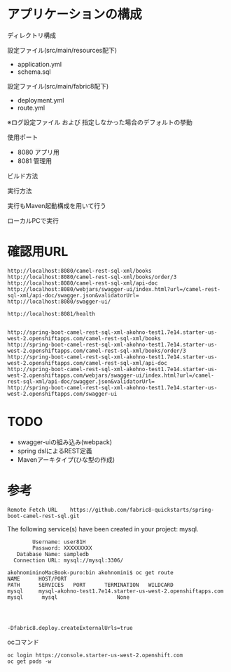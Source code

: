 # アプリケーションの構成

ディレクトリ構成


設定ファイル(src/main/resources配下)

* application.yml
* schema.sql

設定ファイル(src/main/fabric8配下)

* deployment.yml
* route.yml

※ログ設定ファイル および 指定しなかった場合のデフォルトの挙動

使用ポート

* 8080 アプリ用
* 8081 管理用

ビルド方法



実行方法

実行もMaven起動構成を用いて行う

ローカルPCで実行

# 確認用URL


	http://localhost:8080/camel-rest-sql-xml/books
	http://localhost:8080/camel-rest-sql-xml/books/order/3
	http://localhost:8080/camel-rest-sql-xml/api-doc
	http://localhost:8080/webjars/swagger-ui/index.html?url=/camel-rest-sql-xml/api-doc/swagger.json&validatorUrl=
	http://localhost:8080/swagger-ui/

	http://localhost:8081/health
	
	
	http://spring-boot-camel-rest-sql-xml-akohno-test1.7e14.starter-us-west-2.openshiftapps.com/camel-rest-sql-xml/books
	http://spring-boot-camel-rest-sql-xml-akohno-test1.7e14.starter-us-west-2.openshiftapps.com/camel-rest-sql-xml/books/order/3
	http://spring-boot-camel-rest-sql-xml-akohno-test1.7e14.starter-us-west-2.openshiftapps.com/camel-rest-sql-xml/api-doc
	http://spring-boot-camel-rest-sql-xml-akohno-test1.7e14.starter-us-west-2.openshiftapps.com/webjars/swagger-ui/index.html?url=/camel-rest-sql-xml/api-doc/swagger.json&validatorUrl=
	http://spring-boot-camel-rest-sql-xml-akohno-test1.7e14.starter-us-west-2.openshiftapps.com/swagger-ui

# TODO

* swagger-uiの組み込み(webpack)
* spring dslによるREST定義
* Mavenアーキタイプ(ひな型の作成)

# 参考

	Remote Fetch URL	https://github.com/fabric8-quickstarts/spring-boot-camel-rest-sql.git


 The following service(s) have been created in your project: mysql.
     
            Username: user81H
            Password: XXXXXXXXX
       Database Name: sampledb
      Connection URL: mysql://mysql:3306/

	akohnomininoMacBook-puro:bin akohnomini$ oc get route
	NAME      HOST/PORT                                                     PATH      SERVICES   PORT      TERMINATION   WILDCARD
	mysql     mysql-akohno-test1.7e14.starter-us-west-2.openshiftapps.com             mysql      mysql                   None




	-Dfabric8.deploy.createExternalUrls=true 
	
ocコマンド

	oc login https://console.starter-us-west-2.openshift.com
	oc get pods -w

	